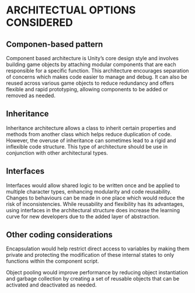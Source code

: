 # ARCHITECTUAL OPTIONS CONSIDERED

## Componen-based pattern
Component based architecture is Unity’s core design style and involves building game objects by attaching modular components that are each responsible for a specific function. This architecture encourages separation of concerns which makes code easier to manage and debug. It can also be reused across various game objects to reduce redundancy and offers flexible and rapid prototyping, allowing components to be added or removed as needed.

## Inheritance
Inheritance architecture allows a class to inherit certain properties and methods from another class which helps reduce duplication of code. However, the overuse of inheritance can sometimes lead to a rigid and inflexible code structure. This type of architecture should be use in conjunction with other architectural types.

## Interfaces
Interfaces would allow shared logic to be written once and be applied to multiple character types, enhancing modularity and code reusability. Changes to behaviours can be made in one place which would reduce the risk of inconsistencies. While reusability and flexibility has its advantages, using interfaces in the architectural structure does increase the learning curve for new developers due to the added layer of abstraction.

## Other coding considerations
Encapsulation would help restrict direct access to variables by making them private and protecting the modification of these internal states to only functions within the component script.

Object pooling would improve performance by reducing object instantiation and garbage collection by creating a set of reusable objects that can be activated and deactivated as needed.
